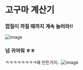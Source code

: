 # 고구마 계산기

### 껍질이 까질 때까지 계속 눌러라!!

![image](https://user-images.githubusercontent.com/82494506/139576945-09b53e54-7dbd-4839-b13c-e99743ec2e38.png)


### 넘 귀여워 ㅎㅎ
ㅋㅋㅋㅋㅋㅋㅋㅋ왜 만든거지..
![image](https://user-images.githubusercontent.com/82494506/139577012-a151159f-cb87-4787-ba99-d3788542d30b.png)


